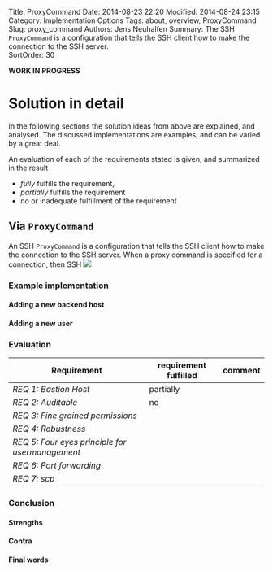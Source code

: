 Title: ProxyCommand
Date: 2014-08-23 22:20
Modified: 2014-08-24 23:15
Category: Implementation Options
Tags: about, overview, ProxyCommand
Slug: proxy_command
Authors: Jens Neuhalfen
Summary: The SSH `ProxyCommand` is a configuration that tells the SSH client how to make the connection to the SSH server.  
SortOrder: 30

**WORK IN PROGRESS**

Solution in detail
====================

In the following sections the solution ideas from above are explained, and analysed. The discussed implementations are examples, and can be varied by a great deal.

An evaluation of each of the requirements stated is given, and summarized in the result

- _fully_ fulfills the requirement,
- _partially_ fulfills the requirement
- _no_ or inadequate fulfillment of the requirement


## Via `ProxyCommand`

An SSH `ProxyCommand` is a configuration that tells the SSH client how to make the connection to the SSH server. When a proxy command is specified for a connection, then SSH
![]({filename}/images/ProxyCommand.png)

### Example implementation
#### Adding a new backend host
#### Adding a new user
### Evaluation
| Requirement                                     | requirement fulfilled | comment |
|-------------------------------------------------|-----------|-----------------------------------------------------------------------------------------|
| *REQ 1: Bastion Host*                           | partially |                                                                                         |
| *REQ 2: Auditable*                              | no        |                                                                                         |
| *REQ 3: Fine grained permissions*               |           |                                                                                         |
| *REQ 4: Robustness*                             |           |                                                                                         |
| *REQ 5: Four eyes principle for usermanagement* |           |                                                                                         |
| *REQ 6: Port forwarding*  | | |
| *REQ 7: scp*  | | |


### Conclusion
#### Strengths
#### Contra
#### Final words
